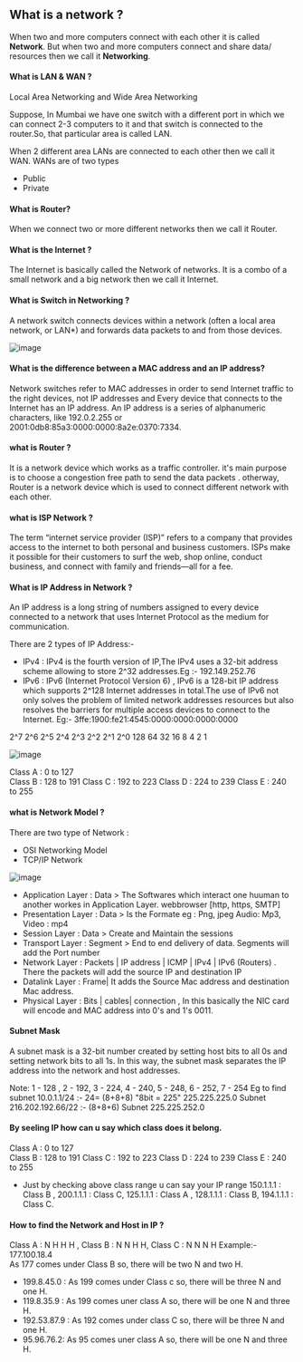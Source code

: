## What is a network ? 

When two and more computers connect with each other it is called **Network**.
But when two and more computers connect and share data/ resources then we call it **Networking**.

#### What is LAN & WAN ?

Local Area Networking and Wide Area Networking

Suppose, In Mumbai we have one switch with a different port in which we can connect 2-3 computers to it  and that switch is connected to the router.So, that particular area is called LAN.

When 2 different area LANs are connected to each other then we call it WAN.
WANs are of two types 
* Public
* Private
#### What is Router?

When we connect two or more different networks then we call it Router.
 
#### What is the Internet ?

The Internet is basically called the Network of networks. It is a combo of a small network and a big network then we call it Internet.

#### What is Switch in Networking ?

A network switch connects devices within a network (often a local area network, or LAN*) and forwards data packets to and from those devices.

![image](https://user-images.githubusercontent.com/96170504/216305824-6d08f751-63a0-4e92-ae81-4306b3f2c759.png)

#### What is the difference between a MAC address and an IP address?

Network switches refer to MAC addresses in order to send Internet traffic to the right devices, not IP addresses and Every device that connects to the Internet has an IP address. An IP address is a series of alphanumeric characters, like 192.0.2.255 or 2001:0db8:85a3:0000:0000:8a2e:0370:7334.

#### what is Router ?

It is a network device which works as a traffic controller. it's main purpose is to choose a congestion free path to send the data packets .
otherway, Router is a network device which is used to connect different network with each other. 

#### what is ISP Network ?

The term “internet service provider (ISP)” refers to a company that provides access to the internet to both personal and business customers. ISPs make it possible for their customers to surf the web, shop online, conduct business, and connect with family and friends—all for a fee.

#### What is IP Address in Network ?

An IP address is a long string of numbers assigned to every device connected to a network that uses Internet Protocol as the medium for communication.

There are 2 types of IP Address:-
* IPv4 : IPv4 is the fourth version of IP,The IPv4 uses a 32-bit address scheme allowing to store 2^32 addresses.Eg :- 192.149.252.76 
* IPv6 : IPv6 (Internet Protocol Version 6) , IPv6 is a 128-bit IP address which supports 2^128 Internet addresses in total.The use of IPv6 not only solves the problem of limited network addresses resources but also resolves the barriers for multiple access devices to connect to the Internet. Eg:- 3ffe:1900:fe21:4545:0000:0000:0000:0000

2^7  2^6 2^5 2^4 2^3 2^2 2^1 2^0 
128  64  32   16   8  4   2   1

![image](https://user-images.githubusercontent.com/96170504/216386673-5d851e51-faf2-40e2-8ce0-7655b3e8b9b6.png)

Class A : 0 to 127  
Class B : 128 to 191 
Class C : 192 to 223 
Class D : 224 to 239
Class E : 240 to 255

#### what is Network Model ?

There are two type of Network :
* OSI Networking Model
* TCP/IP Network

![image](https://user-images.githubusercontent.com/96170504/216316561-899f4ab6-2852-4d1f-94ce-c273cf884a10.png)

* Application Layer : Data > The Softwares which interact one huuman to another workes in Application Layer. webbrowser [http, https, SMTP]
* Presentation Layer : Data > Is the Formate eg : Png, jpeg Audio: Mp3, Video : mp4
* Session Layer : Data > Create and Maintain the sessions
* Transport Layer : Segment > End to end delivery of data. Segments will add the Port number 
* Network Layer : Packets | IP address | ICMP | IPv4 | IPv6 (Routers) . There the packets will add the source IP and destination IP
* Datalink Layer : Frame| It adds the Source Mac address and destination Mac address.
* Physical Layer : Bits | cables| connection , In this basically the NIC card will encode and MAC address into 0's and 1's 0011.

#### Subnet Mask

A subnet mask is a 32-bit number created by setting host bits to all 0s and setting network bits to all 1s. In this way, the subnet mask separates the IP address into the network and host addresses.

Note: 1 - 128 , 2 - 192, 3 - 224, 4 - 240, 5 - 248, 6 - 252, 7 - 254
Eg to find subnet
10.0.1.1/24 :- 24= (8+8+8) "8bit = 225"
225.225.225.0 Subnet
216.202.192.66/22 :- (8+8+6)
Subnet 225.225.252.0

#### By seeling IP how can u say which class does it belong.

Class A : 0 to 127  
Class B : 128 to 191 
Class C : 192 to 223 
Class D : 224 to 239
Class E : 240 to 255

* Just by checking above class range u can say your IP range
150.1.1.1 : Class B , 200.1.1.1 : Class C, 125.1.1.1 : Class A , 128.1.1.1 : Class B, 194.1.1.1 : Class C.

#### How to find the Network and Host in IP ?

Class A : N H H H , Class B : N N H H, Class C : N N N H
Example:-  177.100.18.4   
 As 177 comes under Class B so, there will be two N and two H.
 * 199.8.45.0 : As 199 comes under Class c so, there will be three N and one H.
 * 119.8.35.9 : As 199 comes uner class A so, there will be one N and three H.
 * 192.53.87.9 : As 192 comes under class C so, there will be three N and one H.
 * 95.96.76.2: As 95 comes uner class A so, there will be one N and three H.

